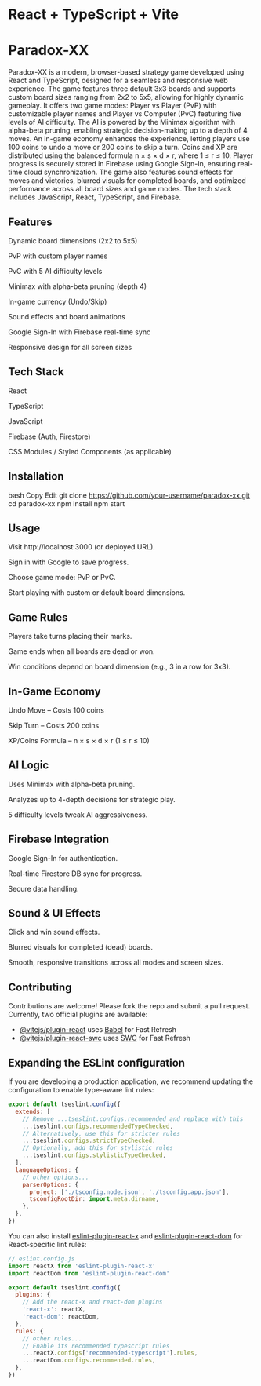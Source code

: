 # React + TypeScript + Vite
# Paradox-XX
Paradox-XX is a modern, browser-based strategy game developed using React and TypeScript, designed for a seamless and responsive web experience. The game features three default 3x3 boards and supports custom board sizes ranging from 2x2 to 5x5, allowing for highly dynamic gameplay. It offers two game modes: Player vs Player (PvP) with customizable player names and Player vs Computer (PvC) featuring five levels of AI difficulty. The AI is powered by the Minimax algorithm with alpha-beta pruning, enabling strategic decision-making up to a depth of 4 moves. An in-game economy enhances the experience, letting players use 100 coins to undo a move or 200 coins to skip a turn. Coins and XP are distributed using the balanced formula n × s × d × r, where 1 ≤ r ≤ 10. Player progress is securely stored in Firebase using Google Sign-In, ensuring real-time cloud synchronization. The game also features sound effects for moves and victories, blurred visuals for completed boards, and optimized performance across all board sizes and game modes. The tech stack includes JavaScript, React, TypeScript, and Firebase.

## Features
Dynamic board dimensions (2x2 to 5x5)

PvP with custom player names

PvC with 5 AI difficulty levels

Minimax with alpha-beta pruning (depth 4)

In-game currency (Undo/Skip)

Sound effects and board animations

Google Sign-In with Firebase real-time sync

Responsive design for all screen sizes

## Tech Stack
React

TypeScript

JavaScript

Firebase (Auth, Firestore)

CSS Modules / Styled Components (as applicable)

## Installation
bash
Copy
Edit
git clone https://github.com/your-username/paradox-xx.git
cd paradox-xx
npm install
npm start
## Usage
Visit http://localhost:3000 (or deployed URL).

Sign in with Google to save progress.

Choose game mode: PvP or PvC.

Start playing with custom or default board dimensions.

## Game Rules
Players take turns placing their marks.

Game ends when all boards are dead or won.

Win conditions depend on board dimension (e.g., 3 in a row for 3x3).

## In-Game Economy
Undo Move – Costs 100 coins

Skip Turn – Costs 200 coins

XP/Coins Formula – n × s × d × r (1 ≤ r ≤ 10)

## AI Logic
Uses Minimax with alpha-beta pruning.

Analyzes up to 4-depth decisions for strategic play.

5 difficulty levels tweak AI aggressiveness.

## Firebase Integration
Google Sign-In for authentication.

Real-time Firestore DB sync for progress.

Secure data handling.

## Sound & UI Effects
Click and win sound effects.

Blurred visuals for completed (dead) boards.

Smooth, responsive transitions across all modes and screen sizes.

## Contributing
Contributions are welcome! Please fork the repo and submit a pull request.
Currently, two official plugins are available:

- [@vitejs/plugin-react](https://github.com/vitejs/vite-plugin-react/blob/main/packages/plugin-react/README.md) uses [Babel](https://babeljs.io/) for Fast Refresh
- [@vitejs/plugin-react-swc](https://github.com/vitejs/vite-plugin-react-swc) uses [SWC](https://swc.rs/) for Fast Refresh

## Expanding the ESLint configuration

If you are developing a production application, we recommend updating the configuration to enable type-aware lint rules:

```js
export default tseslint.config({
  extends: [
    // Remove ...tseslint.configs.recommended and replace with this
    ...tseslint.configs.recommendedTypeChecked,
    // Alternatively, use this for stricter rules
    ...tseslint.configs.strictTypeChecked,
    // Optionally, add this for stylistic rules
    ...tseslint.configs.stylisticTypeChecked,
  ],
  languageOptions: {
    // other options...
    parserOptions: {
      project: ['./tsconfig.node.json', './tsconfig.app.json'],
      tsconfigRootDir: import.meta.dirname,
    },
  },
})
```

You can also install [eslint-plugin-react-x](https://github.com/Rel1cx/eslint-react/tree/main/packages/plugins/eslint-plugin-react-x) and [eslint-plugin-react-dom](https://github.com/Rel1cx/eslint-react/tree/main/packages/plugins/eslint-plugin-react-dom) for React-specific lint rules:

```js
// eslint.config.js
import reactX from 'eslint-plugin-react-x'
import reactDom from 'eslint-plugin-react-dom'

export default tseslint.config({
  plugins: {
    // Add the react-x and react-dom plugins
    'react-x': reactX,
    'react-dom': reactDom,
  },
  rules: {
    // other rules...
    // Enable its recommended typescript rules
    ...reactX.configs['recommended-typescript'].rules,
    ...reactDom.configs.recommended.rules,
  },
})
```
